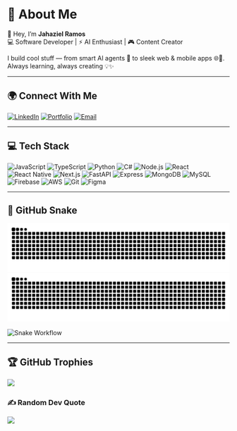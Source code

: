 # 💫 About Me
👋 Hey, I’m **Jahaziel Ramos**  
💻 Software Developer | ⚡ AI Enthusiast | 🎮 Content Creator  

I build cool stuff — from smart AI agents 🤖 to sleek web & mobile apps 🌐📱.  
Always learning, always creating 💡✨

---

## 🌍 Connect With Me
[![LinkedIn](https://img.shields.io/badge/LinkedIn-%230077B5.svg?logo=linkedin&logoColor=white)](https://www.linkedin.com/in/jahazielramos/)
[![Portfolio](https://img.shields.io/badge/Portfolio-000000.svg?logo=firefox&logoColor=white)](https://jahazielramosportafolio.vercel.app/)
[![Email](https://img.shields.io/badge/Email-8A2BE2.svg?logo=maildotru&logoColor=white)](mailto:jahazielramos1@outlook.com)

---

## 💻 Tech Stack
![JavaScript](https://img.shields.io/badge/JavaScript-%23323330.svg?style=flat&logo=javascript&logoColor=%23F7DF1E)
![TypeScript](https://img.shields.io/badge/TypeScript-%23007ACC.svg?style=flat&logo=typescript&logoColor=white)
![Python](https://img.shields.io/badge/Python-3670A0?style=flat&logo=python&logoColor=ffdd54)
![C#](https://img.shields.io/badge/C%23-239120?style=flat&logo=c-sharp&logoColor=white)
![Node.js](https://img.shields.io/badge/Node.js-6DA55F?style=flat&logo=node.js&logoColor=white)
![React](https://img.shields.io/badge/React-%2320232a.svg?style=flat&logo=react&logoColor=%2361DAFB)
![React Native](https://img.shields.io/badge/React_Native-%2320232a.svg?style=flat&logo=react&logoColor=%2361DAFB)
![Next.js](https://img.shields.io/badge/Next.js-000000?style=flat&logo=nextdotjs&logoColor=white)
![FastAPI](https://img.shields.io/badge/FastAPI-009688?style=flat&logo=fastapi&logoColor=white)
![Express](https://img.shields.io/badge/Express-000000?style=flat&logo=express&logoColor=white)
![MongoDB](https://img.shields.io/badge/MongoDB-%234ea94b.svg?style=flat&logo=mongodb&logoColor=white)
![MySQL](https://img.shields.io/badge/MySQL-4479A1.svg?style=flat&logo=mysql&logoColor=white)
![Firebase](https://img.shields.io/badge/Firebase-FFCA28?style=flat&logo=firebase&logoColor=black)
![AWS](https://img.shields.io/badge/AWS-%23FF9900.svg?style=flat&logo=amazon-aws&logoColor=white)
![Git](https://img.shields.io/badge/Git-%23F05033.svg?style=flat&logo=git&logoColor=white)
![Figma](https://img.shields.io/badge/Figma-%23F24E1E.svg?style=flat&logo=figma&logoColor=white)

---

## 🐍 GitHub Snake
![Snake animation](https://raw.githubusercontent.com/itsjahaziel/itsjahaziel/output/github-snake.svg#gh-light-mode-only)
![Snake animation](https://raw.githubusercontent.com/itsjahaziel/itsjahaziel/output/github-snake-dark.svg#gh-dark-mode-only)

![Snake Workflow](https://github.com/itsjahaziel/itsjahaziel/actions/workflows/snake.yml/badge.svg)

---

## 🏆 GitHub Trophies
![](https://github-profile-trophy.vercel.app/?username=itsjahaziel&theme=radical&no-frame=false&no-bg=false&margin-w=4)

### ✍️ Random Dev Quote
![](https://quotes-github-readme.vercel.app/api?type=horizontal&theme=radical)

<!-- Proudly created with GPRM ( https://gprm.itsvg.in ) -->
